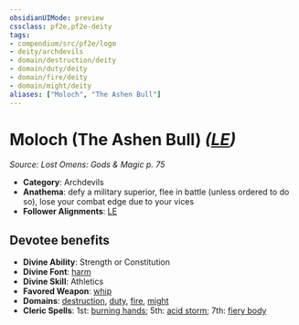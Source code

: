 ```yaml
---
obsidianUIMode: preview
cssclass: pf2e,pf2e-deity
tags:
- compendium/src/pf2e/logm
- deity/archdevils
- domain/destruction/deity
- domain/duty/deity
- domain/fire/deity
- domain/might/deity
aliases: ["Moloch", "The Ashen Bull"]
---
```

# Moloch (The Ashen Bull) *([LE](rules/traits/le-b1.md "Lawful Evil Alignment Trait"))*  
*Source: Lost Omens: Gods & Magic p. 75*  

- **Category**: Archdevils
- **Anathema**: defy a military superior, flee in battle (unless ordered to do so), lose your combat edge due to your vices
- **Follower Alignments**: [LE](rules/traits/le-b1.md "Lawful Evil Alignment Trait")

## Devotee benefits

- **Divine Ability**: Strength or Constitution
- **Divine Font**: [harm](harm.md)
- **Divine Skill**: Athletics
- **Favored Weapon**: [whip](whip.md)
- **Domains**: [destruction](Reference/Compendium/Setting/domains.md#Destruction), [duty](Reference/Compendium/Setting/domains.md#Duty), [fire](Reference/Compendium/Setting/domains.md#Fire), [might](Reference/Compendium/Setting/domains.md#Might)
- **Cleric Spells**: 1st: [burning hands](burning-hands.md); 5th: [acid storm](acid-storm-logm.md); 7th: [fiery body](fiery-body.md)